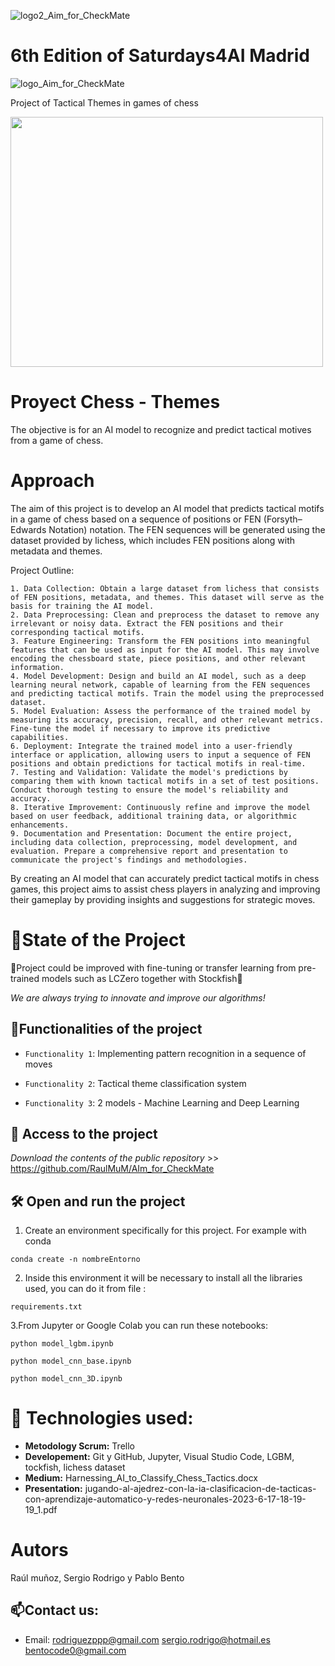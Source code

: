 
![logo2_Aim_for_CheckMate](https://github.com/RaulMuM/AIm_for_CheckMate/assets/109469745/558438c4-11de-4910-a045-3844a9ab28a2)

# 6th Edition of Saturdays4AI Madrid
![logo_Aim_for_CheckMate](https://github.com/RaulMuM/AIm_for_CheckMate/assets/109469745/f549babc-af19-4237-85a4-1ea248449dd2)



  <p align="left">Project of Tactical Themes in games of chess</p>
  <img align="center" width="500" height="400" src="https://i.ytimg.com/vi/lP36_hLMHIc/maxresdefault.jpg">
</h1>

# Proyect Chess - Themes

The objective is for an AI model to recognize and predict tactical motives from a game of chess.


# Approach

The aim of this project is to develop an AI model that predicts tactical motifs in a game of chess based on a sequence of positions or FEN (Forsyth–Edwards Notation) notation. The FEN sequences will be generated using the dataset provided by lichess, which includes FEN positions along with metadata and themes.

Project Outline:

    1. Data Collection: Obtain a large dataset from lichess that consists of FEN positions, metadata, and themes. This dataset will serve as the basis for training the AI model.
    2. Data Preprocessing: Clean and preprocess the dataset to remove any irrelevant or noisy data. Extract the FEN positions and their corresponding tactical motifs.
    3. Feature Engineering: Transform the FEN positions into meaningful features that can be used as input for the AI model. This may involve encoding the chessboard state, piece positions, and other relevant information.
    4. Model Development: Design and build an AI model, such as a deep learning neural network, capable of learning from the FEN sequences and predicting tactical motifs. Train the model using the preprocessed dataset.
    5. Model Evaluation: Assess the performance of the trained model by measuring its accuracy, precision, recall, and other relevant metrics. Fine-tune the model if necessary to improve its predictive capabilities.
    6. Deployment: Integrate the trained model into a user-friendly interface or application, allowing users to input a sequence of FEN positions and obtain predictions for tactical motifs in real-time.
    7. Testing and Validation: Validate the model's predictions by comparing them with known tactical motifs in a set of test positions. Conduct thorough testing to ensure the model's reliability and accuracy.
    8. Iterative Improvement: Continuously refine and improve the model based on user feedback, additional training data, or algorithmic enhancements.
    9. Documentation and Presentation: Document the entire project, including data collection, preprocessing, model development, and evaluation. Prepare a comprehensive report and presentation to communicate the project's findings and methodologies.

By creating an AI model that can accurately predict tactical motifs in chess games, this project aims to assist chess players in analyzing and improving their gameplay by providing insights and suggestions for strategic moves.

# :mechanical_arm:State of the Project
:construction:Project could be improved with fine-tuning or transfer learning from pre-trained models such as LCZero together with Stockfish:construction:

*We are always trying to innovate and improve our algorithms!*


## :hammer:Functionalities of the project

- `Functionality 1`: Implementing pattern recognition in a sequence of moves

- `Functionality 2`: Tactical theme classification system

- `Functionality 3`: 2 models - Machine Learning and Deep Learning

## 📁 Access to the project

*Download the contents of the public repository* >> https://github.com/RaulMuM/AIm_for_CheckMate

## 🛠️ Open and run the project

1. Create an environment specifically for this project. For example with conda
```
conda create -n nombreEntorno
```
2. Inside this environment it will be necessary to install all the libraries used, you can do it from file :
```
requirements.txt
```
3.From Jupyter or Google Colab you can run these notebooks: 
```
python model_lgbm.ipynb

python model_cnn_base.ipynb

python model_cnn_3D.ipynb
```

# :wrench: Technologies used:

   - **Metodology Scrum:** Trello 
   - **Developement:** Git y GitHub, Jupyter, Visual Studio Code, LGBM, tockfish, lichess dataset
   - **Medium:** Harnessing_AI_to_Classify_Chess_Tactics.docx 
   - **Presentation:** jugando-al-ajedrez-con-la-ia-clasificacion-de-tacticas-con-aprendizaje-automatico-y-redes-neuronales-2023-6-17-18-19-19_1.pdf

# Autors

  Raúl muñoz, Sergio Rodrigo y Pablo Bento


## :mailbox:Contact us:

- Email:
        rodriguezppp@gmail.com 
        sergio.rodrigo@hotmail.es 
        bentocode0@gmail.com
